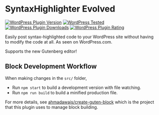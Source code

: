 # SyntaxHighlighter Evolved

[![WordPress Plugin Version](https://img.shields.io/wordpress/plugin/v/syntaxhighlighter.svg?style=flat-square)](https://wordpress.org/plugins/syntaxhighlighter/)
[![WordPress Tested](https://img.shields.io/wordpress/v/syntaxhighlighter.svg?style=flat-square)](https://wordpress.org/plugins/syntaxhighlighter/)
[![WordPress Plugin Downloads](https://img.shields.io/wordpress/plugin/dt/syntaxhighlighter.svg?style=flat-square)](https://wordpress.org/plugins/syntaxhighlighter/advanced/)
[![WordPress Plugin Rating](https://img.shields.io/wordpress/plugin/r/syntaxhighlighter.svg?style=flat-square)](https://wordpress.org/support/plugin/syntaxhighlighter/reviews/)


Easily post syntax-highlighted code to your WordPress site without having to modify the code at all. As seen on WordPress.com.

Supports the new Gutenberg editor!

## Block Development Workflow

When making changes in the `src/` folder,

* Run `npm start` to build a development version with file watching.
* Run `npm run build` to build a minified production file.

For more details, see [ahmadawais/create-guten-block](https://github.com/ahmadawais/create-guten-block) which is the project that this plugin uses to manage block building.